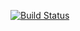 [![Build Status](https://secure.travis-ci.org/cyberb/PHP-UPnP.png?branch=master)](http://travis-ci.org/cyberb/PHP-UPnP)
